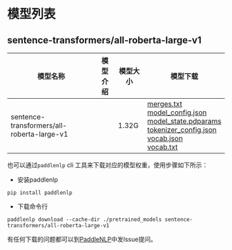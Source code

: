 #  模型列表

## sentence-transformers/all-roberta-large-v1

| 模型名称 | 模型介绍 | 模型大小  | 模型下载 |
| --- | --- | --- | --- |
|sentence-transformers/all-roberta-large-v1|  | 1.32G | [merges.txt](https://bj.bcebos.com/paddlenlp/models/community/sentence-transformers/all-roberta-large-v1/merges.txt)<br>[model_config.json](https://bj.bcebos.com/paddlenlp/models/community/sentence-transformers/all-roberta-large-v1/model_config.json)<br>[model_state.pdparams](https://bj.bcebos.com/paddlenlp/models/community/sentence-transformers/all-roberta-large-v1/model_state.pdparams)<br>[tokenizer_config.json](https://bj.bcebos.com/paddlenlp/models/community/sentence-transformers/all-roberta-large-v1/tokenizer_config.json)<br>[vocab.json](https://bj.bcebos.com/paddlenlp/models/community/sentence-transformers/all-roberta-large-v1/vocab.json)<br>[vocab.txt](https://bj.bcebos.com/paddlenlp/models/community/sentence-transformers/all-roberta-large-v1/vocab.txt) |

也可以通过`paddlenlp` cli 工具来下载对应的模型权重，使用步骤如下所示：

* 安装paddlenlp

```shell
pip install paddlenlp
```

* 下载命令行

```shell
paddlenlp download --cache-dir ./pretrained_models sentence-transformers/all-roberta-large-v1
```

有任何下载的问题都可以到[PaddleNLP](https://github.com/PaddlePaddle/PaddleNLP)中发Issue提问。